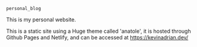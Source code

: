 `personal_blog`

This is my personal website.

This is a static site using a Huge theme called 'anatole', it is hosted through Github Pages and Netlify, and can be accessed at https://kevinadrian.dev/
